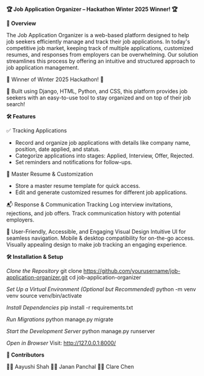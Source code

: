 **🏆 Job Application Organizer – Hackathon Winter 2025 Winner! 🏆**

**🚀 Overview**

The Job Application Organizer is a web-based platform designed to help job seekers efficiently manage and track their job applications. In today's competitive job market, keeping track of multiple applications, customized resumes, and responses from employers can be overwhelming. Our solution streamlines this process by offering an intuitive and structured approach to job application management.

🎉 Winner of Winter 2025 Hackathon! 🎉

🥇 Built using Django, HTML, Python, and CSS, this platform provides job seekers with an easy-to-use tool to stay organized and on top of their job search!

**🛠️ Features**

✅ Tracking Applications
- Record and organize job applications with details like company name, position, date applied, and status.
- Categorize applications into stages: Applied, Interview, Offer, Rejected.
- Set reminders and notifications for follow-ups.

📄 Master Resume & Customization
- Store a master resume template for quick access.
- Edit and generate customized resumes for different job applications.

📬 Response & Communication Tracking
Log interview invitations, rejections, and job offers.
Track communication history with potential employers.

🎨 User-Friendly, Accessible, and Engaging Visual Design
Intuitive UI for seamless navigation.
Mobile & desktop compatibility for on-the-go access.
Visually appealing design to make job tracking an engaging experience.

**🛠️ Installation & Setup**

_Clone the Repository_
git clone https://github.com/yourusername/job-application-organizer.git
cd job-application-organizer

_Set Up a Virtual Environment (Optional but Recommended)_
python -m venv venv
source venv/bin/activate

_Install Dependencies_
pip install -r requirements.txt

_Run Migrations_
python manage.py migrate

_Start the Development Server_
python manage.py runserver
    
_Open in Browser_
Visit: http://127.0.0.1:8000/

**🤝 Contributors**

👩‍💻 Aayushi Shah
👨‍💻 Janan Panchal
👩‍💻 Clare Chen
